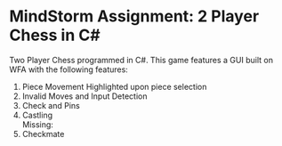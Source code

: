 # MindStorm Assignment: 2 Player Chess in C#
Two Player Chess programmed in C#. This game features a GUI built on WFA with the following features:
1. Piece Movement Highlighted upon piece selection
2. Invalid Moves and Input Detection
3. Check and Pins
4. Castling
</br>Missing:
1. Checkmate
